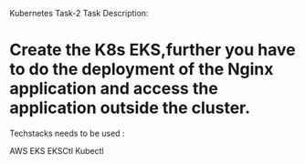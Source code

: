 Kubernetes Task-2
Task Description:

# Create the K8s EKS,further you have to do the deployment of the Nginx application and access the application outside the cluster.

Techstacks needs to be used : 

AWS EKS
EKSCtl
Kubectl
